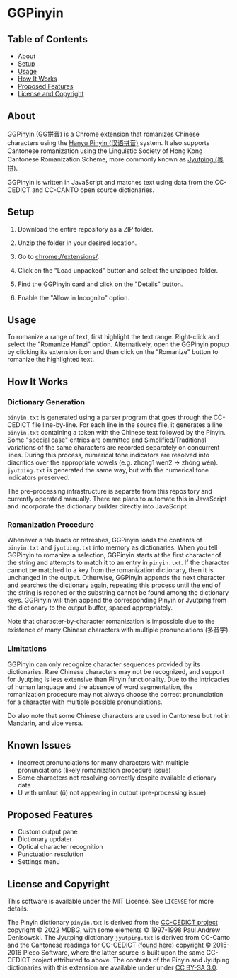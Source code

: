 # GGPinyin
## Table of Contents
- [About](#about)
- [Setup](#setup)
- [Usage](#usage)
- [How It Works](#how-it-works)
- [Proposed Features](#proposed-features)
- [License and Copyright](#license-and-copyright)

## About
GGPinyin (GG拼音) is a Chrome extension that romanizes Chinese characters using the [Hanyu Pinyin (汉语拼音)](https://en.wikipedia.org/wiki/Pinyin) system. It also supports Cantonese romanization using the Linguistic Society of Hong Kong Cantonese Romanization Scheme, more commonly known as [Jyutping (粵拼)](https://en.wikipedia.org/wiki/Jyutping).

GGPinyin is written in JavaScript and matches text using data from the CC-CEDICT and CC-CANTO open source dictionaries.

## Setup
1. Download the entire repository as a ZIP folder.

2. Unzip the folder in your desired location.

3. Go to [chrome://extensions/](chrome://extensions/).

4. Click on the "Load unpacked" button and select the unzipped folder.

5. Find the GGPinyin card and click on the "Details" button.

6. Enable the "Allow in Incognito" option.

## Usage
To romanize a range of text, first highlight the text range. Right-click and select the "Romanize Hanzi" option. Alternatively, open the GGPinyin popup by clicking its extension icon and then click on the "Romanize" button to romanize the highlighted text. 

## How It Works
### Dictionary Generation
`pinyin.txt` is generated using a parser program that goes through the CC-CEDICT file line-by-line. For each line in the source file, it generates a line `pinyin.txt` containing a token with the Chinese text followed by the Pinyin. Some "special case" entries are ommitted and Simplified/Traditional variations of the same characters are recorded separately on concurrent lines. During this process, numerical tone indicators are resolved into diacritics over the appropriate vowels (e.g. zhong1 wen2 → zhōng wén). `jyutping.txt` is generated the same way, but with the numerical tone indicators preserved.

The pre-processing infrastructure is separate from this repository and currently operated manually. There are plans to automate this in JavaScript and incorporate the dictionary builder directly into JavaScript.

### Romanization Procedure
Whenever a tab loads or refreshes, GGPinyin loads the contents of `pinyin.txt` and `jyutping.txt` into memory as dictionaries. When you tell GGPinyin to romanize a selection, GGPinyin starts at the first character of the string and attempts to match it to an entry in `pinyin.txt`. If the character cannot be matched to a key from the romanization dictionary, then it is unchanged in the output. Otherwise, GGPinyin appends the next character and searches the dictionary again, repeating this process until the end of the string is reached or the substring cannot be found among the dictionary keys. GGPinyin will then append the corresponding Pinyin or Jyutping from the dictionary to the output buffer, spaced appropriately.

Note that character-by-character romanization is impossible due to the existence of many Chinese characters with multiple pronunciations (多音字).

### Limitations
GGPinyin can only recognize character sequences provided by its dictionaries. Rare Chinese characters may not be recognized, and support for Jyutping is less extensive than Pinyin functionality. Due to the intricacies of human language and the absence of word segmentation, the romanization procedure may not always choose the correct pronunciation for a character with multiple possible pronunciations.

Do also note that some Chinese characters are used in Cantonese but not in Mandarin, and vice versa.

## Known Issues
- Incorrect pronunciations for many characters with multiple pronunciations (likely romanization procedure issue)
- Some characters not resolving correctly despite available dictionary data
- U with umlaut (ü) not appearing in output (pre-processing issue)

## Proposed Features
- Custom output pane
- Dictionary updater
- Optical character recognition
- Punctuation resolution
- Settings menu


## License and Copyright
This software is available under the MIT License. See `LICENSE` for more details.

The Pinyin dictionary `pinyin.txt` is derived from the [CC-CEDICT project](https://www.mdbg.net/chinese/dictionary?page=cc-cedict) copyright © 2022 MDBG, with some elements © 1997-1998 Paul Andrew Denisowski. The Jyutping dictionary `jyutping.txt` is derived from CC-Canto and the Cantonese readings for CC-CEDICT [(found here)](https://cantonese.org/download.html) copyright © 2015-2016 Pleco Software, where the latter source is built upon the same CC-CEDICT project attributed to above. The contents of the Pinyin and Jyutping dictionaries with this extension are available under under [CC BY-SA 3.0](https://creativecommons.org/licenses/by-sa/3.0/legalcode).
